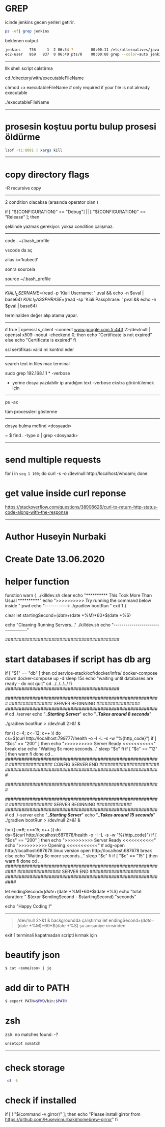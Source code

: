 
# GREP

icinde jenkins gecen yerleri getirir.

```sh
ps -ef| grep jenkins
```

beklenen output

```sh
jenkins    756     1  2 06:34 ?        00:00:11 /etc/alternatives/java -Dcom.sun.akuma.Daemon=daemonized -Djava.awt.headless=true -DJENKINS_HOME=/var/lib/jenkins -jar /usr/lib/jenkins/jenkins.war --logfile=/var/log/jenkins/jenkins.log --webroot=/var/cache/jenkins/war --daemon --httpPort=8080 --debug=5 --handlerCountMax=100 --handlerCountMaxIdle=20
ec2-user   869   837  0 06:40 pts/0    00:00:00 grep --color=auto jenkin
```

-------


Ilk shell script calstirma

cd /directory/with/executableFileName

chmod +x executableFileName     # only required if your file is not already executable

./executableFileName



----------

# prosesin koştuu portu bulup prosesi öldürme

```sh
lsof -ti:8081 | xargs kill
```
---

# copy directory flags

-R recursive copy

-----


2 condition olacaksa (arasında operator olan )

if [ "${CONFIGURATION}" == "Debug"] || [ "${CONFIGURATION}" == "Release"   ]; then


şeklinde yazmak gerekiyor. yoksa condition çalışmaz. 


-----


code . ~/.bash_profile 

vscode da aç

alias k='kubectl'

sonra sourcela

source ~/.bash_profile

------


$KIALI_USERNAME=$(read -p 'Kiali Username: ' uval && echo -n $uval | base64)
$KIALI_PASSPHRASE=$(read -sp 'Kiali Passphrase: ' pval && echo -n $pval | base64)


terminalden değer alıp atama yapar.


------------


if true | openssl s_client -connect www.google.com.tr:443 2>/dev/null | \
  openssl x509 -noout -checkend 0; then
  echo "Certificate is not expired"
else
  echo "Certificate is expired"
fi


ssl sertifikası valid mi kontrol eder


----


search text in files mac terminal

sudo grep 192.168.1.1 * -verbose

* yerine dosya yazılabilir
ip aradığım text
-verbose ekstra görüntülemek için


----

ps -ax

tüm processleri gösterme


-----------

dosya bulma
mdfind <dosyaadı>

~ $ find . -type d | grep <dosyaadı>

------

# send multiple requests
 for i in `seq 1 100`; do curl -s -o /dev/null http://localhost/whoami; done

 
# get value inside curl reponse 

https://stackoverflow.com/questions/38906626/curl-to-return-http-status-code-along-with-the-response

-------

# Author Huseyin Nurbaki
# Create Date 13.06.2020

# helper function

function warn {
                ../killdev.sh
                clear
                echo "**********   This Took More Than Usual   **********" 
                echo ">>>>>>>>>>   Try running the command below inside "
                pwd
                echo "---------->   ./gradlew bootRun "
                exit 1
           }

clear
let startingSecond=$(date +%H)*3600+$(date +%M)*60+$(date +%S)

echo "Cleaning Running Servers..."
./killdev.sh
echo "----------------------------------"

##########################################
# start databases if script has db arg
if [ "$1" == "db" ]
then
cd service-stack/ocf/docker/infra/
docker-compose down
docker-compose up -d
sleep 15s
echo "waiting until databases are ready - do not quit"
cd ../../../../
fi
##########################################



#########################################################
################  SERVER BEGINNING ################
#########################################################
cd ./server
echo "______________Starting Server_____________"
echo "______________Takes around 8 seconds_____________"

./gradlew bootRun > /dev/null 2>&1 & 


for (( c=4; c<=12; c++ ))
do  
    cs=$(curl http://localhost:799777/health -o -I -L -s -w "%{http_code}")
    if [ "$cs" == "200" ]
    then
    echo ">>>>>>>>>>   Server Ready   <<<<<<<<<<<" 
    break
    else
    echo "Waiting $c more seconds..."
    sleep "$c"
    fi
    if [ "$c" == "12" ]
    then
    warn
    fi
done
cd ..
#########################################################
################ CONFIG SERVER END ######################
#########################################################

#########################################################

#########################################################
################  SERVER BEGINNING #############
#########################################################
cd ./-server
echo "______________Starting Server_____________"
echo "______________Takes around 15 seconds_____________"
./gradlew bootRun > /dev/null 2>&1 & 


for (( c=6; c<=15; c++ ))
do  
    ds=$(curl http://localhost:687678/health -o -I -L -s -w "%{http_code}")
    if [ "$ds" == "200" ]
    then
    echo ">>>>>>>>>>    Server Ready   <<<<<<<<<<<" 
    echo ">>>>>>>>>>   Opening    <<<<<<<<<<<" 
    # xdg-open http://localhost:687678 linux version
    open http://localhost:687678
    break
    else
    echo "Waiting $c more seconds..."
    sleep "$c"
fi
if [ "$c" == "15" ]
    then
    warn
    fi
done
cd ..
############################################################
################  SERVER END ######################
############################################################


let endingSecond=$(date +%H)*3600+$(date +%M)*60+$(date +%S)
echo "total duration: " $(expr $endingSecond - $startingSecond) "seconds"

echo "Happy Coding !"


------

> /dev/null 2>&1 &   backgroundda çalıştırma
let endingSecond=$(date +%H)*3600+$(date +%M)*60+$(date +%S) şu anısaniye cinsinden

exit 1 terminali kapatmadan scripti kırmak için

# beautify json

```bash
$ cat <someJson> | jq

```

# add dir to PATH

```bash
$ export PATH=$PWD/bin:$PATH
```

# zsh 
zsh: no matches found: -?
```bash
unsetopt nomatch
```

---

# check storage
```bash
 df -h
```

# check if installed

if [ ! "$(command -v girror)" ]; then
    echo "Please install girror from https://github.com/Huseyinnurbaki/homebrew-girror"
fi
